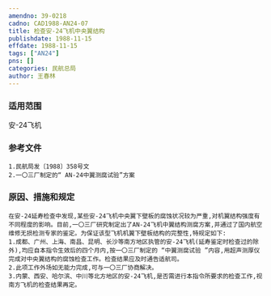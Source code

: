 ```yaml
---
amendno: 39-0218  
cadno: CAD1988-AN24-07  
title: 检查安-24飞机中央翼结构  
publishdate: 1988-11-15  
effdate: 1988-11-15  
tags: ["AN24"]  
pns: []  
categories: 民航总局  
author: 王春林  
---
```

  
### 适用范围  
安-24飞机  
  
<!--more-->  
### 参考文件  
    1.民航局发〔1988〕358号文  
    2.一〇三厂制定的“ AN-24中翼测腐试验”方案  
  
### 原因、措施和规定  
    在安-24延寿检查中发现,某些安-24飞机中央翼下壁板的腐蚀状况较为严重,对机翼结构强度有不同程度的影响。目前,一〇三厂研究制定出了AN-24飞机中翼结构测腐方案,并通过了国内航空维修无损检测专家的鉴定。为保证该型飞机机翼下壁板结构的完整性,特规定如下:  
    1.成都、广州、上海、南昌、昆明、长沙等南方地区执管的安-24飞机(延寿鉴定时检查过的除外),均应自本指令生效后的四个月内,按一〇三厂制定的 “中翼测腐试验 ”内容,用超声测厚仪完成对中央翼结构的腐蚀检查工作。检查结果应及时通告适航司。  
    2.此项工作外场如无能力完成,可与一〇三厂协商解决。  
    3.内蒙、西安、哈尔滨、中川等北方地区的安-24飞机,是否需进行本指令所要求的检查工作,视南方飞机的检查结果再定。  
  
  

